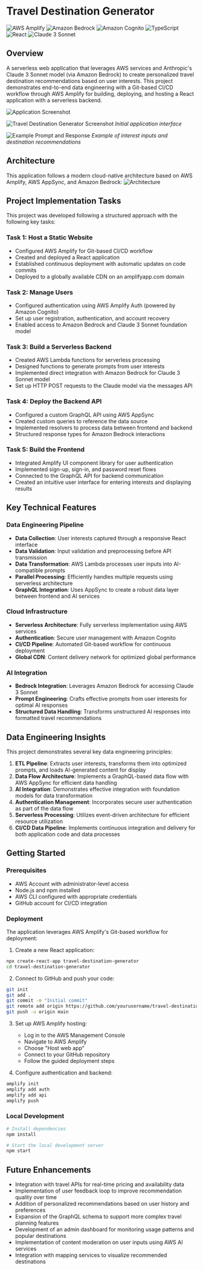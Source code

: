 # Travel Destination Generator

![AWS Amplify](https://img.shields.io/badge/AWS_Amplify-FF9900?style=for-the-badge&logo=aws-amplify&logoColor=white)
![Amazon Bedrock](https://img.shields.io/badge/Amazon_Bedrock-232F3E?style=for-the-badge&logo=amazon-aws&logoColor=white)
![Amazon Cognito](https://img.shields.io/badge/Amazon_Cognito-FF9900?style=for-the-badge&logo=amazon-aws&logoColor=white)
![TypeScript](https://img.shields.io/badge/TypeScript-007ACC?style=for-the-badge&logo=typescript&logoColor=white)
![React](https://img.shields.io/badge/React-20232A?style=for-the-badge&logo=react&logoColor=61DAFB)
![Claude 3 Sonnet](https://img.shields.io/badge/Claude_3_Sonnet-5A67D8?style=for-the-badge&logo=anthropic&logoColor=white)

## Overview

A serverless web application that leverages AWS services and Anthropic's Claude 3 Sonnet model (via Amazon Bedrock) to create personalized travel destination recommendations based on user interests. This project demonstrates end-to-end data engineering with a Git-based CI/CD workflow through AWS Amplify for building, deploying, and hosting a React application with a serverless backend.

![Application Screenshot](https://via.placeholder.com/800x400?text=Travel+Destination+Generator+Screenshot)

![Travel Destination Generator Screenshot](assets/images/BlankDemo.png)
*Initial application interface*

![Example Prompt and Response](assets/images/PromptDemo.png)
*Example of interest inputs and destination recommendations*

## Architecture

This application follows a modern cloud-native architecture based on AWS Amplify, AWS AppSync, and Amazon Bedrock:
![Architecture](https://d1.awsstatic.com/Getting%20Started/tutorials/build-serverless-app-using-genai/build-serverless-app-1.cdd9cf6c11353e0c33edb23e840ca855d878304a.png) 

## Project Implementation Tasks

This project was developed following a structured approach with the following key tasks:

### Task 1: Host a Static Website
- Configured AWS Amplify for Git-based CI/CD workflow
- Created and deployed a React application
- Established continuous deployment with automatic updates on code commits
- Deployed to a globally available CDN on an amplifyapp.com domain

### Task 2: Manage Users
- Configured authentication using AWS Amplify Auth (powered by Amazon Cognito)
- Set up user registration, authentication, and account recovery
- Enabled access to Amazon Bedrock and Claude 3 Sonnet foundation model

### Task 3: Build a Serverless Backend
- Created AWS Lambda functions for serverless processing
- Designed functions to generate prompts from user interests
- Implemented direct integration with Amazon Bedrock for Claude 3 Sonnet model
- Set up HTTP POST requests to the Claude model via the messages API

### Task 4: Deploy the Backend API
- Configured a custom GraphQL API using AWS AppSync
- Created custom queries to reference the data source
- Implemented resolvers to process data between frontend and backend
- Structured response types for Amazon Bedrock interactions

### Task 5: Build the Frontend
- Integrated Amplify UI component library for user authentication
- Implemented sign-up, sign-in, and password reset flows
- Connected to the GraphQL API for backend communication
- Created an intuitive user interface for entering interests and displaying results

## Key Technical Features

### Data Engineering Pipeline
- **Data Collection**: User interests captured through a responsive React interface
- **Data Validation**: Input validation and preprocessing before API transmission
- **Data Transformation**: AWS Lambda processes user inputs into AI-compatible prompts
- **Parallel Processing**: Efficiently handles multiple requests using serverless architecture
- **GraphQL Integration**: Uses AppSync to create a robust data layer between frontend and AI services

### Cloud Infrastructure
- **Serverless Architecture**: Fully serverless implementation using AWS services
- **Authentication**: Secure user management with Amazon Cognito
- **CI/CD Pipeline**: Automated Git-based workflow for continuous deployment
- **Global CDN**: Content delivery network for optimized global performance

### AI Integration
- **Bedrock Integration**: Leverages Amazon Bedrock for accessing Claude 3 Sonnet
- **Prompt Engineering**: Crafts effective prompts from user interests for optimal AI responses
- **Structured Data Handling**: Transforms unstructured AI responses into formatted travel recommendations

## Data Engineering Insights

This project demonstrates several key data engineering principles:

1. **ETL Pipeline**: Extracts user interests, transforms them into optimized prompts, and loads AI-generated content for display
2. **Data Flow Architecture**: Implements a GraphQL-based data flow with AWS AppSync for efficient data handling
3. **AI Integration**: Demonstrates effective integration with foundation models for data transformation
4. **Authentication Management**: Incorporates secure user authentication as part of the data flow
5. **Serverless Processing**: Utilizes event-driven architecture for efficient resource utilization
6. **CI/CD Data Pipeline**: Implements continuous integration and delivery for both application code and data processes

## Getting Started

### Prerequisites
- AWS Account with administrator-level access
- Node.js and npm installed
- AWS CLI configured with appropriate credentials
- GitHub account for CI/CD integration

### Deployment
The application leverages AWS Amplify's Git-based workflow for deployment:

1. Create a new React application:
```bash
npx create-react-app travel-destination-generator
cd travel-destination-generator
```

2. Connect to GitHub and push your code:
```bash
git init
git add .
git commit -m "Initial commit"
git remote add origin https://github.com/yourusername/travel-destination-generator.git
git push -u origin main
```

3. Set up AWS Amplify hosting:
   - Log in to the AWS Management Console
   - Navigate to AWS Amplify
   - Choose "Host web app"
   - Connect to your GitHub repository
   - Follow the guided deployment steps

4. Configure authentication and backend:
```bash
amplify init
amplify add auth
amplify add api
amplify push
```

### Local Development
```bash
# Install dependencies
npm install

# Start the local development server
npm start
```

## Future Enhancements

- Integration with travel APIs for real-time pricing and availability data
- Implementation of user feedback loop to improve recommendation quality over time
- Addition of personalized recommendations based on user history and preferences
- Expansion of the GraphQL schema to support more complex travel planning features
- Development of an admin dashboard for monitoring usage patterns and popular destinations
- Implementation of content moderation on user inputs using AWS AI services
- Integration with mapping services to visualize recommended destinations
